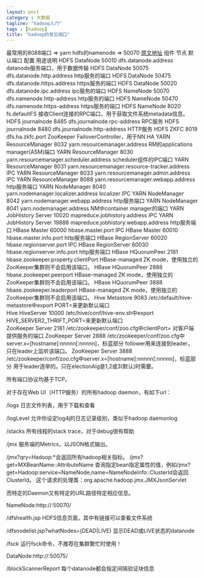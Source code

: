 ```yaml
---
layout: post
category : 大数据
tagline: "hadoop入门"
tags : [hadoop]
title: "hadoop的常见端口"
---
```

最常用的8088端口 => yarn
hdfs的namenode => 50070
[原文地址](http://www.zhixing123.cn/ubuntu/40649.html)
组件 	节点 	默认端口 	配置 	用途说明
HDFS 	DataNode 	50010 	dfs.datanode.address 	datanode服务端口，用于数据传输
HDFS 	DataNode 	50075 	dfs.datanode.http.address 	http服务的端口
HDFS 	DataNode 	50475 	dfs.datanode.https.address 	https服务的端口
HDFS 	DataNode 	50020 	dfs.datanode.ipc.address 	ipc服务的端口
HDFS 	NameNode 	50070 	dfs.namenode.http-address 	http服务的端口
HDFS 	NameNode 	50470 	dfs.namenode.https-address 	https服务的端口
HDFS 	NameNode 	8020 	fs.defaultFS 	接收Client连接的RPC端口，用于获取文件系统metadata信息。
HDFS 	journalnode 	8485 	dfs.journalnode.rpc-address 	RPC服务
HDFS 	journalnode 	8480 	dfs.journalnode.http-address 	HTTP服务
HDFS 	ZKFC 	8019 	dfs.ha.zkfc.port 	ZooKeeper FailoverController，用于NN HA
YARN 	ResourceManager 	8032 	yarn.resourcemanager.address 	RM的applications manager(ASM)端口
YARN 	ResourceManager 	8030 	yarn.resourcemanager.scheduler.address 	scheduler组件的IPC端口
YARN 	ResourceManager 	8031 	yarn.resourcemanager.resource-tracker.address 	IPC
YARN 	ResourceManager 	8033 	yarn.resourcemanager.admin.address 	IPC
YARN 	ResourceManager 	8088 	yarn.resourcemanager.webapp.address 	http服务端口
YARN 	NodeManager 	8040 	yarn.nodemanager.localizer.address 	localizer IPC
YARN 	NodeManager 	8042 	yarn.nodemanager.webapp.address 	http服务端口
YARN 	NodeManager 	8041 	yarn.nodemanager.address 	NM中container manager的端口
YARN 	JobHistory Server 	10020 	mapreduce.jobhistory.address 	IPC
YARN 	JobHistory Server 	19888 	mapreduce.jobhistory.webapp.address 	http服务端口
HBase 	Master 	60000 	hbase.master.port 	IPC
HBase 	Master 	60010 	hbase.master.info.port 	http服务端口
HBase 	RegionServer 	60020 	hbase.regionserver.port 	IPC
HBase 	RegionServer 	60030 	hbase.regionserver.info.port 	http服务端口
HBase 	HQuorumPeer 	2181 	hbase.zookeeper.property.clientPort 	HBase-managed ZK mode，使用独立的ZooKeeper集群则不会启用该端口。
HBase 	HQuorumPeer 	2888 	hbase.zookeeper.peerport 	HBase-managed ZK mode，使用独立的ZooKeeper集群则不会启用该端口。
HBase 	HQuorumPeer 	3888 	hbase.zookeeper.leaderport 	HBase-managed ZK mode，使用独立的ZooKeeper集群则不会启用该端口。
Hive 	Metastore 	9083 	/etc/default/hive-metastore中export PORT=<port>来更新默认端口 	 
Hive 	HiveServer 	10000 	/etc/hive/conf/hive-env.sh中export HIVE_SERVER2_THRIFT_PORT=<port>来更新默认端口 	 
ZooKeeper 	Server 	2181 	/etc/zookeeper/conf/zoo.cfg中clientPort=<port> 	对客户端提供服务的端口
ZooKeeper 	Server 	2888 	/etc/zookeeper/conf/zoo.cfg中server.x=[hostname]:nnnnn[:nnnnn]，标蓝部分 	follower用来连接到leader，只在leader上监听该端口。
ZooKeeper 	Server 	3888 	/etc/zookeeper/conf/zoo.cfg中server.x=[hostname]:nnnnn[:nnnnn]，标蓝部分 	用于leader选举的。只在electionAlg是1,2或3(默认)时需要。

所有端口协议均基于TCP。

对于存在Web UI（HTTP服务）的所有hadoop daemon，有如下url：

/logs 
日志文件列表，用于下载和查看

/logLevel 
允许你设定log4j的日志记录级别，类似于hadoop daemonlog

/stacks 
所有线程的stack trace，对于debug很有帮助

/jmx 
服务端的Metrics，以JSON格式输出。

/jmx?qry=Hadoop:*会返回所有hadoop相关指标。 
/jmx?get=MXBeanName::AttributeName 查询指定bean指定属性的值，例如/jmx?get=Hadoop:service=NameNode,name=NameNodeInfo::ClusterId会返回ClusterId。 
这个请求的处理类：org.apache.hadoop.jmx.JMXJsonServlet

而特定的Daemon又有特定的URL路径特定相应信息。

NameNode:http://:50070/

/dfshealth.jsp 
HDFS信息页面，其中有链接可以查看文件系统

/dfsnodelist.jsp?whatNodes=(DEAD|LIVE) 
显示DEAD或LIVE状态的datanode

/fsck 
运行fsck命令，不推荐在集群繁忙时使用！

DataNode:http://:50075/

/blockScannerReport 
每个datanode都会指定间隔验证块信息